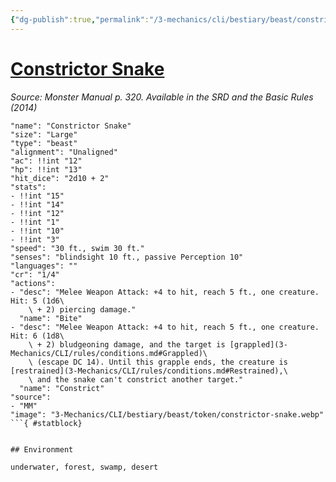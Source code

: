```yaml
---
{"dg-publish":true,"permalink":"/3-mechanics/cli/bestiary/beast/constrictor-snake/","tags":["ttrpg-cli/compendium/src/5e/mm","ttrpg-cli/monster/cr/1-4","ttrpg-cli/monster/environment/desert","ttrpg-cli/monster/environment/forest","ttrpg-cli/monster/environment/swamp","ttrpg-cli/monster/environment/underwater","ttrpg-cli/monster/size/large","ttrpg-cli/monster/type/beast"],"noteIcon":""}
---
```


# [Constrictor Snake](3-Mechanics\CLI\bestiary\beast/constrictor-snake.md)
*Source: Monster Manual p. 320. Available in the <span title='Systems Reference Document (5.1)'>SRD</span> and the Basic Rules (2014)*  

```statblock
"name": "Constrictor Snake"
"size": "Large"
"type": "beast"
"alignment": "Unaligned"
"ac": !!int "12"
"hp": !!int "13"
"hit_dice": "2d10 + 2"
"stats":
- !!int "15"
- !!int "14"
- !!int "12"
- !!int "1"
- !!int "10"
- !!int "3"
"speed": "30 ft., swim 30 ft."
"senses": "blindsight 10 ft., passive Perception 10"
"languages": ""
"cr": "1/4"
"actions":
- "desc": "Melee Weapon Attack: +4 to hit, reach 5 ft., one creature. Hit: 5 (1d6\
    \ + 2) piercing damage."
  "name": "Bite"
- "desc": "Melee Weapon Attack: +4 to hit, reach 5 ft., one creature. Hit: 6 (1d8\
    \ + 2) bludgeoning damage, and the target is [grappled](3-Mechanics/CLI/rules/conditions.md#Grappled)\
    \ (escape DC 14). Until this grapple ends, the creature is [restrained](3-Mechanics/CLI/rules/conditions.md#Restrained),\
    \ and the snake can't constrict another target."
  "name": "Constrict"
"source":
- "MM"
"image": "3-Mechanics/CLI/bestiary/beast/token/constrictor-snake.webp"
```{ #statblock}


## Environment

underwater, forest, swamp, desert